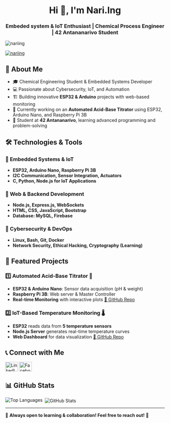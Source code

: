 <h1 align="center">Hi 👋, I'm Nari.Ing</h1>
<h3 align="center">Embeded system & IoT Enthusiast | Chemical Process Engineer | 42 Antananarivo Student</h3>

<p align="left"> <img src="https://komarev.com/ghpvc/?username=nariing&label=Profile%20views&color=0e75b6&style=flat" alt="nariing" /> </p>

<p align="left"> <a href="https://github.com/ryo-ma/github-profile-trophy"><img src="https://github-profile-trophy.vercel.app/?username=nariing" alt="nariing" /></a> </p>

## 🚀 About Me
- 🎓 Chemical Engineering Student & Embedded Systems Developer
- 💻 Passionate about Cybersecurity, IoT, and Automation
- 🏗️ Building innovative **ESP32 & Arduino** projects with web-based monitoring
- 🔬 Currently working on an **Automated Acid-Base Titrator** using ESP32, Arduino Nano, and Raspberry Pi 3B
- 🎯 Student at **42 Antananarivo**, learning advanced programming and problem-solving

## 🛠️ Technologies & Tools
### 🔹 Embedded Systems & IoT
- **ESP32, Arduino Nano, Raspberry Pi 3B**
- **I2C Communication, Sensor Integration, Actuators**
- **C, Python, Node.js for IoT Applications**

### 🔹 Web & Backend Development
- **Node.js, Express.js, WebSockets**
- **HTML, CSS, JavaScript, Bootstrap**
- **Database: MySQL, Firebase**

### 🔹 Cybersecurity & DevOps
- **Linux, Bash, Git, Docker**
- **Network Security, Ethical Hacking, Cryptography (Learning)**

## 📌 Featured Projects
### 1️⃣ Automated Acid-Base Titrator 🧪
- **ESP32 & Arduino Nano**: Sensor data acquisition (pH & weight)
- **Raspberry Pi 3B**: Web server & Master Controller
- **Real-time Monitoring** with interactive plots
[🔗 GitHub Repo](https://github.com/nariIng/memoire)

### 2️⃣ IoT-Based Temperature Monitoring 🌡️
- **ESP32** reads data from **5 temperature sensors**
- **Node.js Server** generates real-time temperature curves
- **Web Dashboard** for data visualization
[🔗 GitHub Repo](https://github.com/nariIng/ESP32-Temperature-Monitoring-System)

## 📞 Connect with Me
<p align="left">
<a href="www.linkedin.com/in/emmanuela-narindranjanahary-7194272a7" target="blank"><img align="center" src="https://raw.githubusercontent.com/rahuldkjain/github-profile-readme-generator/master/src/images/icons/Social/linked-in-alt.svg" alt="LinkedIn" height="30" width="40" /></a>
<a href="https://facebook.com/emmanuela.ratsimandresy" target="blank"><img align="center" src="https://raw.githubusercontent.com/rahuldkjain/github-profile-readme-generator/master/src/images/icons/Social/facebook.svg" alt="Facebook" height="30" width="40" /></a>
</p>

## 📊 GitHub Stats
<p><img align="left" src="https://github-readme-stats.vercel.app/api/top-langs?username=nariing&show_icons=true&locale=en&layout=compact" alt="Top Languages" /></p>

<p>&nbsp;<img align="center" src="https://github-readme-stats.vercel.app/api?username=nariing&show_icons=true&locale=en" alt="GitHub Stats" /></p>

---
🔹 **Always open to learning & collaboration! Feel free to reach out!** 🚀

